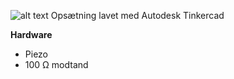 ![alt text](https://github.com/DDlabAU/ddbasics/blob/master/Piezo/Piezo-ops%C3%A6tning.png "Opsætning")
Opsætning lavet med Autodesk Tinkercad

**Hardware**
- Piezo
- 100 Ω modtand
